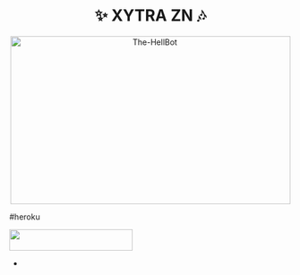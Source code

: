 <h1 align="center">
  <b>✨ XYTRA ZN 🎶</b>
</h1>

<p align="center">
  <img src="https://telegra.ph/file/173205cebb8dd2a9d59ce.jpg" alt="The-HellBot" width=500 height=300>
</p>
#heroku

<p align="left"><a href="https://dashboard.heroku.com/new?template=https://github.com/Xytra-zn/MUSIC"> <img src="https://img.shields.io/badge/Deploy%20To%20Heroku-cyan?style=for-the-badge&logo=heroku" width="220" height="38.45"/></a></p>

- 
